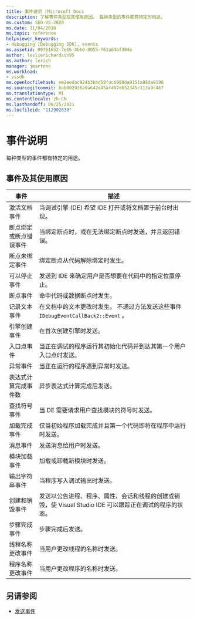 ```yaml
---
title: 事件说明 |Microsoft Docs
description: 了解事件类型及其使用原因。 每种类型的事件都有特定的用途。
ms.custom: SEO-VS-2020
ms.date: 11/04/2016
ms.topic: reference
helpviewer_keywords:
- debugging [Debugging SDK], events
ms.assetid: 09f61652-7e16-4bb0-8055-f61a84bf384e
author: leslierichardson95
ms.author: lerich
manager: jmartens
ms.workload:
- vssdk
ms.openlocfilehash: ee2eedac924b3bbd58fac6980da9151a88da9196
ms.sourcegitcommit: bab002936a9a642e45af407d652345c113a9c467
ms.translationtype: MT
ms.contentlocale: zh-CN
ms.lasthandoff: 06/25/2021
ms.locfileid: "112902639"
---
```

# <a name="event-descriptions"></a>事件说明
每种类型的事件都有特定的用途。

## <a name="events-and-the-reasons-for-their-use"></a>事件及其使用原因

|事件|描述|
|-----------|-----------------|
|激活文档事件|当调试引擎 (DE) 希望 IDE 打开或将文档置于前台时出现。|
|断点绑定或断点错误事件|当绑定断点时，或在无法绑定断点时发送，并且返回错误。|
|断点未绑定事件|绑定断点从代码解除绑定时发生。|
|可以停止事件|发送到 IDE 来确定用户是否想要在代码中的指定位置停止。|
|断点事件|命中代码或数据断点时发生。|
|记录文本事件|在文档中的文本更改时发生。 不通过方法发送这些事件 `IDebugEventCallBack2::Event` 。|
|引擎创建事件|在首次创建引擎时发送。|
|入口点事件|当正在调试的程序运行其初始化代码并到达其第一个用户入口点时发送。|
|异常事件|当正在运行的程序遇到异常时发送。|
|表达式计算完成事件数|异步表达式计算完成后发送。|
|查找符号事件|当 DE 需要请求用户查找模块的符号时发送。|
|加载完成事件|仅当初始程序加载完成并且第一个代码即将在程序中运行时发送。|
|消息事件|发送消息给用户时发送。|
|模块加载事件|加载或卸载新模块时发送。|
|输出字符串事件|当程序写入调试输出时发送。|
|创建和销毁事件|发送以公告进程、程序、属性、会话和线程的创建或销毁，使 Visual Studio IDE 可以跟踪正在调试的程序的状态。|
|步骤完成事件|步骤完成后发送。|
|线程名称更改事件|当用户更改线程的名称时发送。|
|程序名称更改事件|当用户更改程序的名称时发送。|

## <a name="see-also"></a>另请参阅
- [发送事件](../../extensibility/debugger/sending-events.md)
